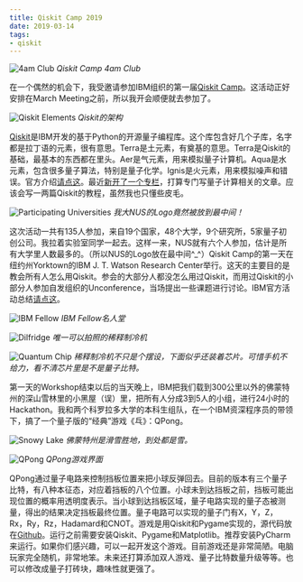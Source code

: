 ```yaml
---
title: Qiskit Camp 2019
date: 2019-03-14
tags:
- qiskit
---
```


![4am Club](4am_club.jpg)
*Qiskit Camp 4am Club*

在一个偶然的机会下，我受邀请参加IBM组织的第一届[Qiskit Camp](https://medium.com/qiskit/recap-of-qiskit-camp-2019-4d95f07dd179)。这活动正好安排在March Meeting之前，所以我开会顺便就去参加了。

![Qiskit Elements](qiskit_elements.jpg)
*Qiskit的架构*

[Qiskit](https://qiskit.org/)是IBM开发的基于Python的开源量子编程库。这个库包含好几个子库，名字都是拉丁语的元素，很有意思。Terra是土元素，有奠基的意思。Terra是Qiskit的基础，最基本的东西都在里头。Aer是气元素，用来模拟量子计算机。Aqua是水元素，包含很多量子算法，特别是量子化学。Ignis是火元素，用来模拟噪声和错误。官方介绍[请点这](https://medium.com/qiskit/qiskit-and-its-fundamental-elements-bcd7ead80492)。最近[新开了一个专栏](https://zhuanlan.zhihu.com/quriosity)，打算专门写量子计算相关的文章。应该会写一两篇Qiskit的教程，虽然我也只懂些皮毛。

![Participating Universities](universities.jpg)
*我大NUS的Logo竟然被放到最中间！*

这次活动一共有135人参加，来自19个国家，48个大学，9个研究所，5家量子初创公司。我拉着实验室同学一起去。这样一来，NUS就有六个人参加，估计是所有大学里人数最多的。（所以NUS的Logo放在最中间^_^）Qiskit Camp的第一天在纽约州Yorktown的IBM J. T. Watson Research Center举行。这天的主要目的是教会所有人怎么用Qiskit。参会的大部分人都没怎么用过Qiskit，而用过Qiskit的小部分人参加自发组织的Unconference，当场提出一些课题进行讨论。IBM官方活动总结[请点这](https://medium.com/qiskit/recap-of-qiskit-camp-2019-4d95f07dd179)。

![IBM Fellow](ibm_fellow.jpg)
*IBM Fellow名人堂*

![Dilfridge](fridge.jpg)
*唯一可以拍照的稀释制冷机*

![Quantum Chip](chip.jpg)
*稀释制冷机不只是个摆设，下面似乎还装着芯片。可惜手机不给力，看不清芯片里是不是量子比特。*

第一天的Workshop结束以后的当天晚上，IBM把我们载到300公里以外的佛蒙特州的深山雪林里的小黑屋（误）里，把所有人分成3到5人的小组，进行24小时的Hackathon。我和两个科罗拉多大学的本科生组队，在一个IBM资深程序员的带领下，搞了一个量子版的“经典”游戏《乓》：QPong。

![Snowy Lake](snow.jpg)
*佛蒙特州是滑雪胜地，到处都是雪。*

![QPong](qpong.jpg)
*QPong游戏界面*

QPong通过量子电路来控制挡板位置来把小球反弹回去。目前的版本有三个量子比特，有八种本征态，对应着挡板的八个位置。小球未到达挡板之前，挡板可能出现位置的概率用透明度表示。当小球到达挡板区域，量子电路实现的量子态被测量，得出的结果决定挡板最终位置。量子电路可以实现的量子门有X，Y，Z，Rx，Ry，Rz，Hadamard和CNOT。游戏是用Qiskit和Pygame实现的，源代码放在[Github](https://github.com/HuangJunye/QPong)。运行之前需要安装Qiskit、Pygame和Matplotlib。推荐安装PyCharm来运行。如果你们感兴趣，可以一起开发这个游戏。目前游戏还是非常简陋。电脑玩家完全随机，非常地笨。未来还打算添加双人游戏、量子比特数量升级等等。也可以修改成量子打砖块，趣味性就更强了。
